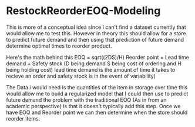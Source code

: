 # RestockReorderEOQ-Modeling
This is more of a conceptual idea since I can't find a dataset currently that would allow me to test this. However in theory this should allow for a store to predict future demand and then using that prediction of future demand determine optimal times to reorder product. 


Here's the math behind this 
EOQ = sqrt((2DS)/H) 
Reorder point = Lead time demand + Safety stock
(D being demand S being cost of ordering and H being holding cost) lead time demand is the amount of time it takes to recieve an order and safety stock is in the event of variability) 

The Data i would need is the quantities of the item in storage over time this would allow me to build a regularized model that I could then use to predict future demand the problem with the traditional EOQ (As in from an academic perspective) is that it doesn't typically add this step. Once we have EOQ and Reorder point we can then determine when the store should reorder items. 
